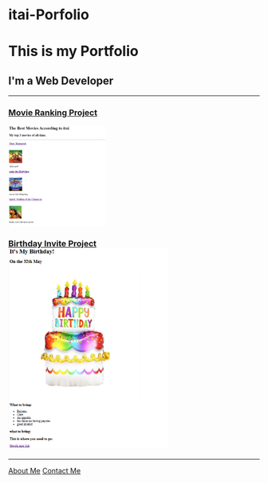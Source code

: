 # itai-Porfolio
  <h1>This is my Portfolio</h1>
  <h2>I'm a Web Developer</h2>
  <hr/>
  <h3><a href="./public/movie-ranking.md">Movie Ranking Project</a></h3>
  <a href="./public/movie-ranking.md"><img src="./assets/images/movie-ranking.png" height="200" alt="movie ranking project preview"/></a>
  <h3><a href="./public/birthday.md">Birthday Invite Project</a><br>
    <a href="./public/birthday.md"><img src="./assets/images/birthday-invite.png" height="400" alt="birthday invite project preview"/>
  </a></h3>
  <hr />
  <a href="./public/about.md">About Me</a>
  <a href="./public/Contact.md">Contact Me</a>
